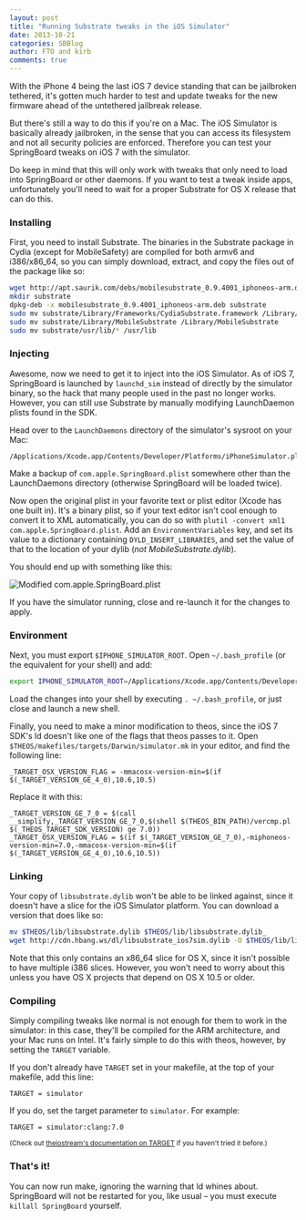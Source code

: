 ```yaml
---
layout: post
title: "Running Substrate tweaks in the iOS Simulator"
date: 2013-10-21
categories: SBBlog
author: FTO and kirb
comments: true
---
```


With the iPhone 4 being the last iOS 7 device standing that can be jailbroken tethered, it's gotten much harder to test and update tweaks for the new firmware ahead of the untethered jailbreak release.

But there's still a way to do this if you're on a Mac. The iOS Simulator is basically already jailbroken, in the sense that you can access its filesystem and not all security policies are enforced. Therefore you can test your SpringBoard tweaks on iOS 7 with the simulator.

Do keep in mind that this will only work with tweaks that only need to load into SpringBoard or other daemons. If you want to test a tweak inside apps, unfortunately you'll need to wait for a proper Substrate for OS X release that can do this.

### Installing
First, you need to install Substrate. The binaries in the Substrate package in Cydia (except for MobileSafety) are compiled for both armv6 and i386/x86_64, so you can simply download, extract, and copy the files out of the package like so:

``` bash
wget http://apt.saurik.com/debs/mobilesubstrate_0.9.4001_iphoneos-arm.deb
mkdir substrate
dpkg-deb -x mobilesubstrate_0.9.4001_iphoneos-arm.deb substrate
sudo mv substrate/Library/Frameworks/CydiaSubstrate.framework /Library/Frameworks/CydiaSubstrate.framework
sudo mv substrate/Library/MobileSubstrate /Library/MobileSubstrate
sudo mv substrate/usr/lib/* /usr/lib
```

### Injecting
Awesome, now we need to get it to inject into the iOS Simulator. As of iOS 7, SpringBoard is launched by `launchd_sim` instead of directly by the simulator binary, so the hack that many people used in the past no longer works. However, you can still use Substrate by manually modifying LaunchDaemon plists found in the SDK.

Head over to the `LaunchDaemons` directory of the simulator's sysroot on your Mac:

```
/Applications/Xcode.app/Contents/Developer/Platforms/iPhoneSimulator.platform/Developer/SDKs/iPhoneSimulator7.0.sdk/System/Library/LaunchDaemons
```

Make a backup of `com.apple.SpringBoard.plist` somewhere other than the LaunchDaemons directory (otherwise SpringBoard will be loaded twice).

Now open the original plist in your favorite text or plist editor (Xcode has one built in). It's a binary plist, so if your text editor isn't cool enough to convert it to XML automatically, you can do so with `plutil -convert xml1 com.apple.SpringBoard.plist`. Add an `EnvironmentVariables` key, and set its value to a dictionary containing `DYLD_INSERT_LIBRARIES`, and set the value of that to the location of your dylib (_not MobileSubstrate.dylib_).

You should end up with something like this:

![Modified com.apple.SpringBoard.plist](http://cdn.hbang.ws/sharedinstance/wp-content/uploads/2013/10/Screen-Shot-2013-10-20-at-9.58.32-PM-1.png)

If you have the simulator running, close and re-launch it for the changes to apply.

### Environment
Next, you must export `$IPHONE_SIMULATOR_ROOT`. Open `~/.bash_profile` (or the equivalent for your shell) and add:

``` bash
export IPHONE_SIMULATOR_ROOT=/Applications/Xcode.app/Contents/Developer/Platforms/iPhoneSimulator.platform/Developer/SDKs/iPhoneSimulator7.0.sdk
```

Load the changes into your shell by executing `. ~/.bash_profile`, or just close and launch a new shell.

Finally, you need to make a minor modification to theos, since the iOS 7 SDK's ld doesn't like one of the flags that theos passes to it. Open `$THEOS/makefiles/targets/Darwin/simulator.mk` in your editor, and find the following line:

``` make
_TARGET_OSX_VERSION_FLAG = -mmacosx-version-min=$(if $(_TARGET_VERSION_GE_4_0),10.6,10.5)
```

Replace it with this:

``` make
_TARGET_VERSION_GE_7_0 = $(call __simplify,_TARGET_VERSION_GE_7_0,$(shell $(THEOS_BIN_PATH)/vercmp.pl $(_THEOS_TARGET_SDK_VERSION) ge 7.0))
_TARGET_OSX_VERSION_FLAG = $(if $(_TARGET_VERSION_GE_7_0),-miphoneos-version-min=7.0,-mmacosx-version-min=$(if $(_TARGET_VERSION_GE_4_0),10.6,10.5))
```

### Linking
Your copy of `libsubstrate.dylib` won't be able to be linked against, since it doesn't have a slice for the iOS Simulator platform. You can download a version that does like so:

``` bash
mv $THEOS/lib/libsubstrate.dylib $THEOS/lib/libsubstrate.dylib_
wget http://cdn.hbang.ws/dl/libsubstrate_ios7sim.dylib -O $THEOS/lib/libsubstrate.dylib
```

Note that this only contains an x86_64 slice for OS X, since it isn't possible to have multiple i386 slices. However, you won't need to worry about this unless you have OS X projects that depend on OS X 10.5 or older.

### Compiling
Simply compiling tweaks like normal is not enough for them to work in the simulator: in this case, they'll be compiled for the ARM architecture, and your Mac runs on Intel. It's fairly simple to do this with theos, however, by setting the `TARGET` variable.

If you don't already have `TARGET` set in your makefile, at the top of your makefile, add this line:

``` make
TARGET = simulator
```

If you do, set the target parameter to `simulator`. For example:

``` make
TARGET = simulator:clang:7.0
```

<small>(Check out [theiostream's documentation on TARGET](https://github.com/theiostream/theos-ref/blob/master/2_1_1_5_0_TARGET.md) if you haven't tried it before.)</small>

### That's it!
You can now run make, ignoring the warning that ld whines about. SpringBoard will not be restarted for you, like usual – you must execute `killall SpringBoard` yourself.
